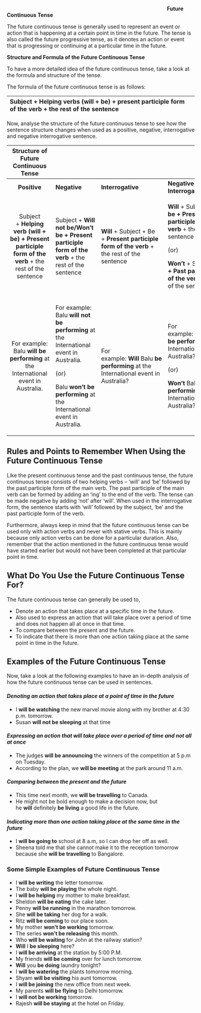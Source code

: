 ﻿`                                                            `**Future Continuous Tense**

The future continuous tense is generally used to represent an event or action that is happening at a certain point in time in the future. The tense is also called the future progressive tense, as it denotes an action or event that is progressing or continuing at a particular time in the future.

**Structure and Formula of the Future Continuous Tense**

To have a more detailed idea of the future continuous tense, take a look at the formula and structure of the tense.

The formula of the future continuous tense is as follows:

|Subject + **Helping verbs (will + be) + present participle form of the verb** + the rest of the sentence|
| :- |

Now, analyse the structure of the future continuous tense to see how the sentence structure changes when used as a positive, negative, interrogative and negative interrogative sentence.

|Structure of Future Continuous Tense||||
| :-: | :- | :- | :- |
|**Positive**|**Negative**|**Interrogative**|**Negative Interrogative**|
|Subject + **Helping verb (will + be) + Present participle form of the verb** + the rest of the sentence|Subject + **Will not be/Won’t be + Present participle form of the verb** + the rest of the sentence|**Will** + Subject + Be + **Present participle form of the verb** + the rest of the sentence|<p>**Will** + Subject + **not + be + Present participle form of the verb** + the rest of the sentence</p><p>(or)</p><p>**Won’t** + Subject + **be + Past participle form of the verb** + the rest of the sentence</p>|
|For example: Balu **will be performing** at the International event in Australia.|<p>For example: Balu **will not be performing** at the International event in Australia.</p><p>(or)</p><p>Balu **won’t be performing** at the International event in Australia.</p>|For example: **Will** Balu **be performing** at the International event in Australia?|<p>For example: **Will** Balu **not be performing** at the International event in Australia?</p><p>(or)</p><p>**Won’t** Balu **be performing** at the International event in Australia?</p>|
## **Rules and Points to Remember When Using the Future Continuous Tense**
Like the present continuous tense and the past continuous tense, the future continuous tense consists of two helping verbs – ‘will’ and ‘be’ followed by the past participle form of the main verb. The past participle of the main verb can be formed by adding an ‘ing’ to the end of the verb. The tense can be made negative by adding ‘not’ after ‘will’. When used in the interrogative form, the sentence starts with ‘will’ followed by the subject, ‘be’ and the past participle form of the verb.

Furthermore, always keep in mind that the future continuous tense can be used only with action verbs and never with stative verbs. This is mainly because only action verbs can be done for a particular duration. Also, remember that the action mentioned in the future continuous tense would have started earlier but would not have been completed at that particular point in time.
## **What Do You Use the Future Continuous Tense For?**
The future continuous tense can generally be used to,

- Denote an action that takes place at a specific time in the future.
- Also used to express an action that will take place over a period of time and does not happen all at once in that time.
- To compare between the present and the future.
- To indicate that there is more than one action taking place at the same point in time in the future.
## **Examples of the Future Continuous Tense**
Now, take a look at the following examples to have an in-depth analysis of how the future continuous tense can be used in sentences.
#### *Denoting an action that takes place at a point of time in the future*
- I **will be watching** the new marvel movie along with my brother at 4:30 p.m. tomorrow.
- Susan **will not be sleeping** at that time
#### *Expressing an action that will take place over a period of time and not all at once*
- The judges **will be announcing** the winners of the competition at 5 p.m on Tuesday.
- According to the plan, we **will be meeting** at the park around 11 a.m.
#### *Comparing between the present and the future*
- This time next month, we **will be travelling** to Canada.
- He might not be bold enough to make a decision now, but he **will** definitely **be living** a good life in the future.
#### *Indicating more than one action taking place at the same time in the future*
- I **will be going to** school at 8 a.m, so I can drop her off as well.
- Sheena told me that she cannot make it to the reception tomorrow because she **will be travelling** to Bangalore.
### **Some Simple Examples of Future Continuous Tense** 
- I **will be writing** the letter tomorrow.
- The baby **will be playing** the whole night.
- I **will be helping** my mother to make breakfast.
- Sheldon **will be eating** the cake later.
- Penny **will be running** in the marathon tomorrow.
- She **will be taking** her dog for a walk.
- Ritz **will be coming** to our place soon.
- My mother **won’t be working** tomorrow.
- The series **won’t be releasing** this month.
- Who **will be waiting** for John at the railway station?
- **Will** I **be sleeping** here?
- I **will be arriving** at the station by 5:00 P.M.
- My friends **will be coming** over for lunch tomorrow.
- **Will** you **be doing** laundry tonight?
- I **will be watering** the plants tomorrow morning.
- Shyam **will be visiting** his aunt tomorrow.
- I **will be joining** the new office from next week.
- My parents **will be flying** to Delhi tomorrow.
- I **will not be working** tomorrow.
- Rajesh **will be staying** at the hotel on Friday.


